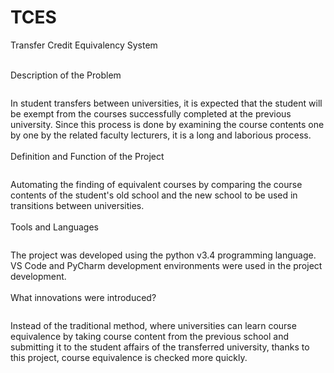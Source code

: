 # TCES
Transfer Credit Equivalency System


<br />Description of the Problem
   <br /><pre></pre>In student transfers between universities, it is expected that the student will be exempt from the courses successfully completed at the previous university. Since this process is done by examining the course contents one by one by the related faculty lecturers, it is a long and laborious process.
<br />
<br />Definition and Function of the Project
   <br /><pre></pre>Automating the finding of equivalent courses by comparing the course contents of the student's old school and the new school to be used in transitions between universities.
<br />
<br />Tools and Languages
   <br /><pre></pre>The project was developed using the python v3.4 programming language. VS Code and PyCharm development environments were used in the project development.
<br />
<br />What innovations were introduced?
    <br /><pre></pre>Instead of the traditional method, where universities can learn course equivalence by taking course content from the previous school and submitting it to the student affairs of the transferred university, thanks to this project, course equivalence is checked more quickly.
